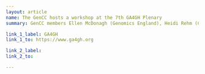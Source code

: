 ```yaml
---
layout: article
name: The GenCC hosts a workshop at the 7th GA4GH Plenary
summary: GenCC members Ellen McDonagh (Genomics England), Heidi Rehm (ClinGen), and Zornitza Stark (Australian Genomics) hosted a panel discussion about curation at the 7th Plenary for the Global Alliance For Genomic Health (GA4GH) on October 22, 2019 in Boston, Massachusetts, USA.

link_1_label: GA4GH
link_1_to: https://www.ga4gh.org

link_2_label:
link_2_to:

---
```

